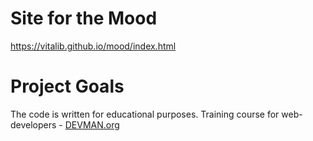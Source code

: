 # Site for the Mood
https://vitalib.github.io/mood/index.html


# Project Goals

The code is written for educational purposes. Training course for web-developers - [DEVMAN.org](https://devman.org)
